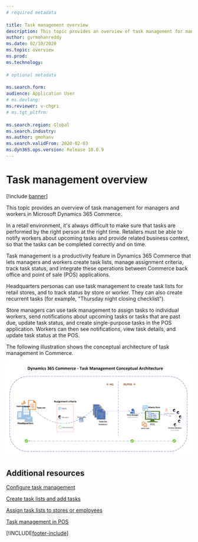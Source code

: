 ```yaml
---
# required metadata

title: Task management overview
description: This topic provides an overview of task management for managers and workers in Microsoft Dynamics 365 Commerce.
author: gvrmohanreddy
ms.date: 02/10/2020
ms.topic: overview
ms.prod: 
ms.technology: 

# optional metadata

ms.search.form:  
audience: Application User
# ms.devlang: 
ms.reviewer: v-chgri
# ms.tgt_pltfrm: 

ms.search.region: Global
ms.search.industry: 
ms.author: gmohanv
ms.search.validFrom: 2020-02-03
ms.dyn365.ops.version: Release 10.0.9
---
```


# Task management overview

[!include [banner](includes/banner.md)]

This topic provides an overview of task management for managers and workers in Microsoft Dynamics 365 Commerce.

In a retail environment, it's always difficult to make sure that tasks are performed by the right person at the right time. Retailers must be able to notify workers about upcoming tasks and provide related business context, so that the tasks can be completed correctly and on time.

Task management is a productivity feature in Dynamics 365 Commerce that lets managers and workers create task lists, manage assignment criteria, track task status, and integrate these operations between Commerce back office and point of sale (POS) applications.

Headquarters personas can use task management to create task lists for retail stores, and to track status by store or worker. They can also create recurrent tasks (for example, "Thursday night closing checklist").

Store managers can use task management to assign tasks to individual workers, send notifications about upcoming tasks or tasks that are past due, update task status, and create single-purpose tasks in the POS application. Workers can then see notifications, view task details, and update task status at the POS.

The following illustration shows the conceptual architecture of task management in Commerce.

![Task management conceptual architecture.](media/Tasks-management-conceptual-architecture.png)

## Additional resources

[Configure task management](task-mgmt-configure.md)

[Create task lists and add tasks](task-mgmt-create-lists.md)

[Assign task lists to stores or employees](task-mgmt-assign-lists.md)

[Task management in POS](task-mgmt-POS.md)


[!INCLUDE[footer-include](../includes/footer-banner.md)]
